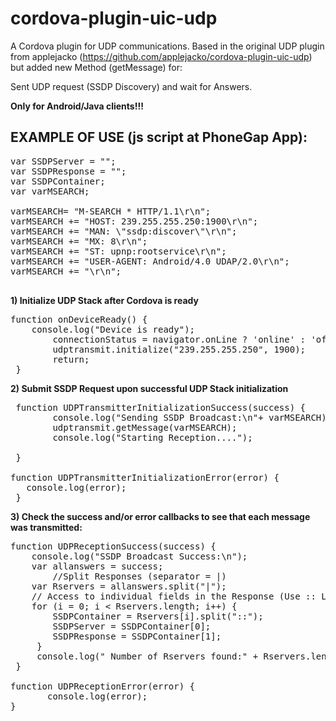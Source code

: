 cordova-plugin-uic-udp
======================
A Cordova plugin for UDP communications.
Based in the original UDP plugin from applejacko (https://github.com/applejacko/cordova-plugin-uic-udp)
but added new Method (getMessage) for:

Sent UDP request (SSDP Discovery) and wait for Answers.

<b>Only for Android/Java clients!!!</b>

<H2>EXAMPLE OF USE (js script at PhoneGap App): </H2>

<pre>
var SSDPServer = "";
var SSDPResponse = "";
var SSDPContainer;
var varMSEARCH;

varMSEARCH= "M-SEARCH * HTTP/1.1\r\n";
varMSEARCH += "HOST: 239.255.255.250:1900\r\n";
varMSEARCH += "MAN: \"ssdp:discover\"\r\n";
varMSEARCH += "MX: 8\r\n";
varMSEARCH += "ST: upnp:rootservice\r\n";
varMSEARCH += "USER-AGENT: Android/4.0 UDAP/2.0\r\n";
varMSEARCH += "\r\n";

</pre>
<b>1)  Initialize UDP Stack after Cordova is ready </b>
<pre>
function onDeviceReady() { 	
 	console.log("Device is ready");		                    
    	connectionStatus = navigator.onLine ? 'online' : 'offline';
    	udptransmit.initialize("239.255.255.250", 1900);
    	return;
 }
</pre>
<b>2)  Submit SSDP Request upon successful UDP Stack initialization</b>
<pre>
 function UDPTransmitterInitializationSuccess(success) {
		console.log("Sending SSDP Broadcast:\n"+ varMSEARCH);	
		udptransmit.getMessage(varMSEARCH);	
		console.log("Starting Reception....");
	
 }

function UDPTransmitterInitializationError(error) {
   console.log(error);
 }
</pre>

 <b>3) Check the success and/or error callbacks to see that each message was transmitted:</b>
 <pre>
function UDPReceptionSuccess(success) {
	console.log("SSDP Broadcast Success:\n");
	var allanswers = success;
        //Split Responses (separator = |)
	var Rservers = allanswers.split("|");
	// Access to individual fields in the Response (Use :: Like separator)	   	
	for (i = 0; i < Rservers.length; i++) {
	 	SSDPContainer = Rservers[i].split("::");
	   	SSDPServer = SSDPContainer[0];
	   	SSDPResponse = SSDPContainer[1];
	 }	   
	 console.log(" Number of Rservers found:" + Rservers.length);   
 }
 
function UDPReceptionError(error) {
	   console.log(error);
}
</pre>

